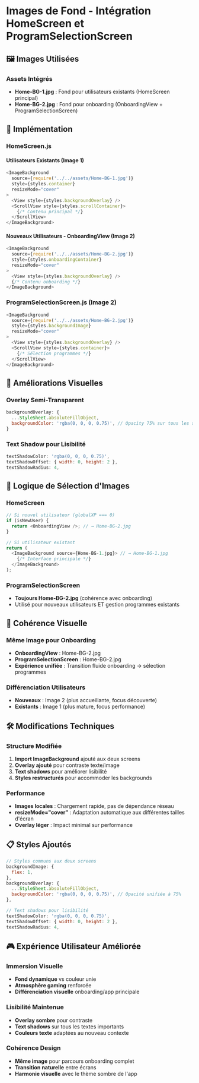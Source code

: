 # Images de Fond - Intégration HomeScreen et ProgramSelectionScreen

## 🖼️ Images Utilisées

### Assets Intégrés
- **Home-BG-1.jpg** : Fond pour utilisateurs existants (HomeScreen principal)
- **Home-BG-2.jpg** : Fond pour onboarding (OnboardingView + ProgramSelectionScreen)

## 📱 Implémentation

### HomeScreen.js
#### Utilisateurs Existants (Image 1)
```javascript
<ImageBackground 
  source={require('../../assets/Home-BG-1.jpg')} 
  style={styles.container}
  resizeMode="cover"
>
  <View style={styles.backgroundOverlay} />
  <ScrollView style={styles.scrollContainer}>
    {/* Contenu principal */}
  </ScrollView>
</ImageBackground>
```

#### Nouveaux Utilisateurs - OnboardingView (Image 2)
```javascript
<ImageBackground 
  source={require('../../assets/Home-BG-2.jpg')} 
  style={styles.onboardingContainer}
  resizeMode="cover"
>
  <View style={styles.backgroundOverlay} />
  {/* Contenu onboarding */}
</ImageBackground>
```

### ProgramSelectionScreen.js (Image 2)
```javascript
<ImageBackground 
  source={require('../../assets/Home-BG-2.jpg')} 
  style={styles.backgroundImage}
  resizeMode="cover"
>
  <View style={styles.backgroundOverlay} />
  <ScrollView style={styles.container}>
    {/* Sélection programmes */}
  </ScrollView>
</ImageBackground>
```

## 🎨 Améliorations Visuelles

### Overlay Semi-Transparent
```javascript
backgroundOverlay: {
  ...StyleSheet.absoluteFillObject,
  backgroundColor: 'rgba(0, 0, 0, 0.75)', // Opacity 75% sur tous les screens
}
```

### Text Shadow pour Lisibilité
```javascript
textShadowColor: 'rgba(0, 0, 0, 0.75)',
textShadowOffset: { width: 0, height: 2 },
textShadowRadius: 4,
```

## 🔄 Logique de Sélection d'Images

### HomeScreen
```javascript
// Si nouvel utilisateur (globalXP === 0)
if (isNewUser) {
  return <OnboardingView />; // → Home-BG-2.jpg
}

// Si utilisateur existant
return (
  <ImageBackground source={Home-BG-1.jpg}> // → Home-BG-1.jpg
    {/* Interface principale */}
  </ImageBackground>
);
```

### ProgramSelectionScreen
- **Toujours Home-BG-2.jpg** (cohérence avec onboarding)
- Utilisé pour nouveaux utilisateurs ET gestion programmes existants

## 🎯 Cohérence Visuelle

### Même Image pour Onboarding
- **OnboardingView** : Home-BG-2.jpg
- **ProgramSelectionScreen** : Home-BG-2.jpg
- **Expérience unifiée** : Transition fluide onboarding → sélection programmes

### Différenciation Utilisateurs
- **Nouveaux** : Image 2 (plus accueillante, focus découverte)
- **Existants** : Image 1 (plus mature, focus performance)

## 🛠️ Modifications Techniques

### Structure Modifiée
1. **Import ImageBackground** ajouté aux deux screens
2. **Overlay ajouté** pour contraste texte/image
3. **Text shadows** pour améliorer lisibilité
4. **Styles restructurés** pour accommoder les backgrounds

### Performance
- **Images locales** : Chargement rapide, pas de dépendance réseau
- **resizeMode="cover"** : Adaptation automatique aux différentes tailles d'écran
- **Overlay léger** : Impact minimal sur performance

## 📋 Styles Ajoutés

```javascript
// Styles communs aux deux screens
backgroundImage: {
  flex: 1,
},
backgroundOverlay: {
  ...StyleSheet.absoluteFillObject,
  backgroundColor: 'rgba(0, 0, 0, 0.75)', // Opacité unifiée à 75%
},

// Text shadows pour lisibilité
textShadowColor: 'rgba(0, 0, 0, 0.75)',
textShadowOffset: { width: 0, height: 2 },
textShadowRadius: 4,
```

## 🎮 Expérience Utilisateur Améliorée

### Immersion Visuelle
- **Fond dynamique** vs couleur unie
- **Atmosphère gaming** renforcée
- **Différenciation visuelle** onboarding/app principale

### Lisibilité Maintenue
- **Overlay sombre** pour contraste
- **Text shadows** sur tous les textes importants
- **Couleurs texte** adaptées au nouveau contexte

### Cohérence Design
- **Même image** pour parcours onboarding complet
- **Transition naturelle** entre écrans
- **Harmonie visuelle** avec le thème sombre de l'app

